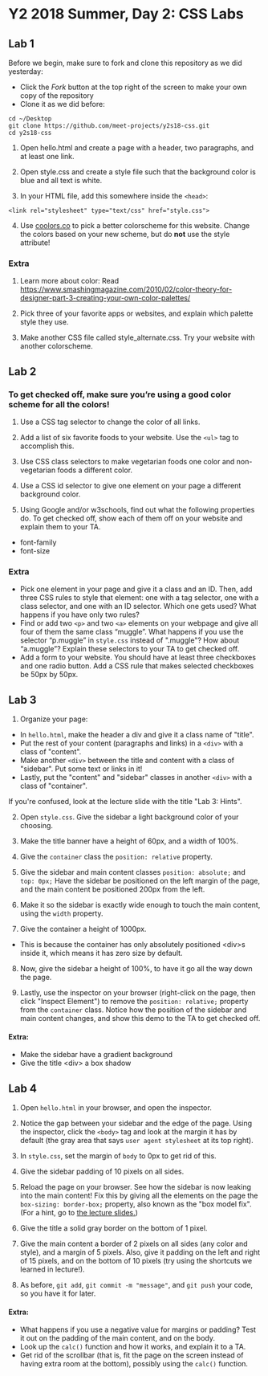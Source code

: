 # Y2 2018 Summer, Day 2: CSS Labs

## Lab 1
Before we begin, make sure to fork and clone this repository as we did yesterday:

  - Click the *Fork* button at the top right of the screen to make your own copy of the repository
  - Clone it as we did before:
  ```
  cd ~/Desktop
  git clone https://github.com/meet-projects/y2s18-css.git
  cd y2s18-css
  ```
 
1. Open hello.html and create a page with a header, two paragraphs, and at least one link.

2. Open style.css and create a style file such that the background color is blue and all text is white.

3. In your HTML file, add this somewhere inside the `<head>`:

```
<link rel="stylesheet" type="text/css" href="style.css">
```

4. Use [coolors.co](https://coolors.co/) to pick a better colorscheme for this website. Change the colors based on your new scheme, but do **not** use the style attribute!


### Extra

1. Learn more about color:
Read https://www.smashingmagazine.com/2010/02/color-theory-for-designer-part-3-creating-your-own-color-palettes/

2. Pick three of your favorite apps or websites, and explain which palette style they use.

3. Make another CSS file called style_alternate.css. Try your website with another colorscheme.


## Lab 2

### To get checked off, make sure you’re using a good color scheme for all the colors!

1. Use a CSS tag selector to change the color of all links.

2. Add a list of six favorite foods to your website. Use the `<ul>` tag to accomplish this. 

3. Use CSS class selectors to make vegetarian foods one color and non-vegetarian foods a different color.

4. Use a CSS id selector to give one element on your page a different background color.

5. Using Google and/or w3schools, find out what the following properties do. To get checked off, show each of them off on your website and explain them to your TA.
- font-family
- font-size

### Extra

- Pick one element in your page and give it a class and an ID. Then, add three CSS rules to style that element: one with a tag selector, one with a class selector, and one with an ID selector. Which one gets used? What happens if you have only two rules?
- Find or add two `<p>` and two `<a>` elements on your webpage and give all four of them the same class “muggle”. What happens if you use the selector “p.muggle” in `style.css` instead of ".muggle"? How about “a.muggle”? Explain these selectors to your TA to get checked off.
- Add a form to your website. You should have at least three checkboxes and one radio button. Add a CSS rule that makes selected checkboxes be 50px by 50px.

## Lab 3

1. Organize your page:

- In `hello.html`, make the header a div and give it a class name of "title".
- Put the rest of your content (paragraphs and links) in a `<div>` with a class of "content".
- Make another `<div>` between the title and content with a class of "sidebar". Put some text or links in it!
- Lastly, put the "content" and "sidebar" classes in another `<div>` with a class of "container".

If you're confused, look at the lecture slide with the title "Lab 3: Hints".

2. Open `style.css`. Give the sidebar a light background color of your choosing.

3. Make the title banner have a height of 60px, and a width of 100%.

4. Give the `container` class the `position: relative` property.

5. Give the sidebar and main content classes `position: absolute;` and `top: 0px;` Have the sidebar be positioned on the left margin of the page, and the main content be positioned 200px from the left.

6. Make it so the sidebar is exactly wide enough to touch the main content, using the `width` property.

7. Give the container a height of 1000px. 
- This is because the container has only absolutely positioned \<div\>s inside it, which means it has zero size by default.

8. Now, give the sidebar a height of 100%, to have it go all the way down the page.

9. Lastly, use the inspector on your browser (right-click on the page, then click "Inspect Element") to remove the `position: relative;` property from the `container` class. Notice how the position of the sidebar and main content changes, and show this demo to the TA to get checked off.

#### Extra:
- Make the sidebar have a gradient background
- Give the title \<div\> a box shadow


## Lab 4

1. Open `hello.html` in your browser, and open the inspector.

2. Notice the gap between your sidebar and the edge of the page. Using the inspector, click the `<body>` tag and look at the margin it has by default (the gray area that says `user agent stylesheet` at its top right).

3. In `style.css`, set the margin of `body` to 0px to get rid of this.

4. Give the sidebar padding of 10 pixels on all sides.

5. Reload the page on your browser. See how the sidebar is now leaking into the main content! Fix this by giving all the elements on the page the `box-sizing: border-box;` property, also known as the "box model fix". (For a hint, go to [the lecture slides.](go.meet.sh/css-lecture))

6. Give the title a solid gray border on the bottom of 1 pixel.

7. Give the main content a border of 2 pixels on all sides (any color and style), and a margin of 5 pixels. Also, give it padding on the left and right of 15 pixels, and on the bottom of 10 pixels (try using the shortcuts we learned in lecture!).

8. As before, `git add`, `git commit -m "message"`, and `git push` your code, so you have it for later.

#### Extra:
- What happens if you use a negative value for margins or padding? Test it out on the padding of the main content, and on the body.
- Look up the `calc()` function and how it works, and explain it to a TA.
- Get rid of the scrollbar (that is, fit the page on the screen instead of having extra room at the bottom), possibly using the `calc()` function.
